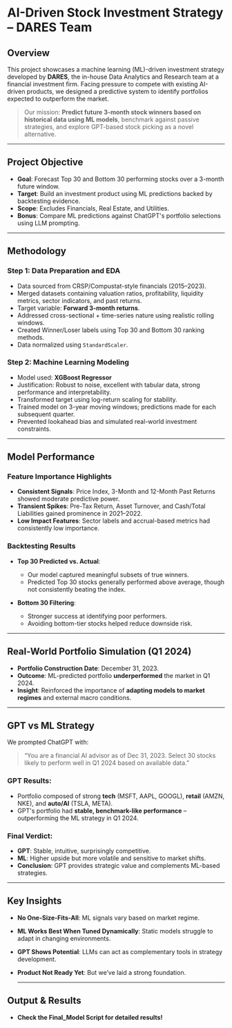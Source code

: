 # AI-Driven Stock Investment Strategy – DARES Team 

## Overview

This project showcases a machine learning (ML)-driven investment strategy developed by **DARES**, the in-house Data Analytics and Research team at a financial investment firm. Facing pressure to compete with existing AI-driven products, we designed a predictive system to identify portfolios expected to outperform the market.

> Our mission: **Predict future 3-month stock winners based on historical data using ML models**, benchmark against passive strategies, and explore GPT-based stock picking as a novel alternative.

---

## Project Objective

- **Goal**: Forecast Top 30 and Bottom 30 performing stocks over a 3-month future window.
- **Target**: Build an investment product using ML predictions backed by backtesting evidence.
- **Scope**: Excludes Financials, Real Estate, and Utilities.
- **Bonus**: Compare ML predictions against ChatGPT's portfolio selections using LLM prompting.

---

## Methodology

### Step 1: Data Preparation and EDA
- Data sourced from CRSP/Compustat-style financials (2015–2023).
- Merged datasets containing valuation ratios, profitability, liquidity metrics, sector indicators, and past returns.
- Target variable: **Forward 3-month returns**.
- Addressed cross-sectional + time-series nature using realistic rolling windows.
- Created Winner/Loser labels using Top 30 and Bottom 30 ranking methods.
- Data normalized using `StandardScaler`.

### Step 2: Machine Learning Modeling
- Model used: **XGBoost Regressor**
- Justification: Robust to noise, excellent with tabular data, strong performance and interpretability.
- Transformed target using log-return scaling for stability.
- Trained model on 3-year moving windows; predictions made for each subsequent quarter.
- Prevented lookahead bias and simulated real-world investment constraints.

---

## Model Performance

### Feature Importance Highlights
- **Consistent Signals**: Price Index, 3-Month and 12-Month Past Returns showed moderate predictive power.
- **Transient Spikes**: Pre-Tax Return, Asset Turnover, and Cash/Total Liabilities gained prominence in 2021–2022.
- **Low Impact Features**: Sector labels and accrual-based metrics had consistently low importance.

### Backtesting Results
- **Top 30 Predicted vs. Actual**:
  - Our model captured meaningful subsets of true winners.
  - Predicted Top 30 stocks generally performed above average, though not consistently beating the index.

- **Bottom 30 Filtering**:
  - Stronger success at identifying poor performers.
  - Avoiding bottom-tier stocks helped reduce downside risk.

---

## Real-World Portfolio Simulation (Q1 2024)

- **Portfolio Construction Date**: December 31, 2023.
- **Outcome**: ML-predicted portfolio **underperformed** the market in Q1 2024.
- **Insight**: Reinforced the importance of **adapting models to market regimes** and external macro conditions.

---

## GPT vs ML Strategy

We prompted ChatGPT with:
> “You are a financial AI advisor as of Dec 31, 2023. Select 30 stocks likely to perform well in Q1 2024 based on available data.”

### GPT Results:
- Portfolio composed of strong **tech** (MSFT, AAPL, GOOGL), **retail** (AMZN, NKE), and **auto/AI** (TSLA, META).
- GPT's portfolio had **stable, benchmark-like performance** – outperforming the ML strategy in Q1 2024.

### Final Verdict:
- **GPT**: Stable, intuitive, surprisingly competitive.
- **ML**: Higher upside but more volatile and sensitive to market shifts.
- **Conclusion**: GPT provides strategic value and complements ML-based strategies.

---

## Key Insights

- **No One-Size-Fits-All**: ML signals vary based on market regime.
- **ML Works Best When Tuned Dynamically**: Static models struggle to adapt in changing environments.
- **GPT Shows Potential**: LLMs can act as complementary tools in strategy development.
- **Product Not Ready Yet**: But we’ve laid a strong foundation.

  ---

## Output & Results

- **Check the Final_Model Script for detailed results!**


